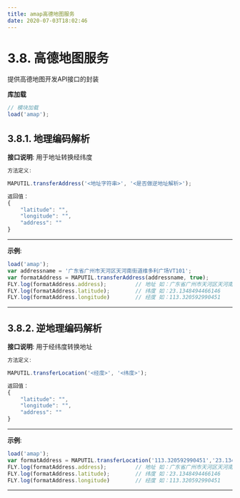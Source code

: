```yaml
---
title: amap高德地图服务
date: 2020-07-03T18:02:46
---
```


# 3.8. 高德地图服务

提供高德地图开发API接口的封装

**库加载**

```js
// 模块加载
load('amap');
```

## 3.8.1. 地理编码解析

**接口说明**: 用于地址转换经纬度

```js
方法定义: 

MAPUTIL.transferAddress('<地址字符串>', '<是否做逆地址解析>');

返回值：
{
    "latitude": "",
    "longitude": "",
    "address": ""  
}
```

---

**示例**:

```js
load('amap');
var addressname = '广东省广州市天河区天河南街道维多利广场VT101';
var formatAddress = MAPUTIL.transferAddress(addressname, true);
FLY.log(formatAddress.address);         // 地址 如：广东省广州市天河区天河南街道维多利广场VT101
FLY.log(formatAddress.latitude);        // 纬度 如：23.1348494466146
FLY.log(formatAddress.longitude)        // 经度 如：113.320592990451
```

---

## 3.8.2. 逆地理编码解析

**接口说明**: 用于经纬度转换地址

```js
方法定义: 

MAPUTIL.transferLocation('<经度>', '<纬度>');

返回值：
{
    "latitude": "",
    "longitude": "",
    "address": ""  
}
```

---

**示例**:

```js
load('amap');
var formatAddress = MAPUTIL.transferLocation('113.320592990451','23.1348494466146');
FLY.log(formatAddress.address);         // 地址 如：广东省广州市天河区天河南街道维多利广场VT101
FLY.log(formatAddress.latitude);        // 纬度 如：23.1348494466146
FLY.log(formatAddress.longitude)        // 经度 如：113.320592990451
```

---